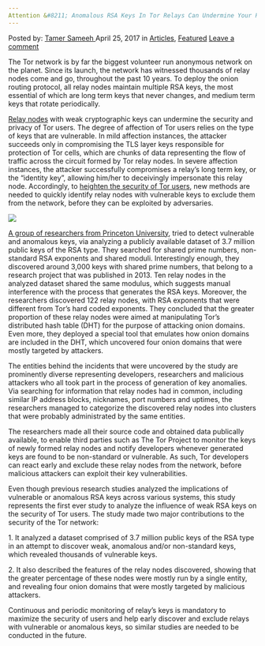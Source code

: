 ```yaml
---
Attention &#8211; Anomalous RSA Keys In Tor Relays Can Undermine Your Privacy
---
```

<article class="post-listing post-19382 post type-post status-publish format-standard has-post-thumbnail hentry category-articles category-deepdot-news tag-anomalous tag-attention tag-keys tag-privacy tag-relays tag-rsa tag-tor tag-undermine">
    <div class="post-inner">
    <p class="post-meta">
    <span>Posted by: <a href="https://www.deepdotweb.com/author/tamersameeh/" title="">Tamer Sameeh </a></span>
    <span>April 25, 2017</span>
    <span>in <a href="https://www.deepdotweb.com/category/articles/" rel="category tag">Articles</a>, <a href="https://www.deepdotweb.com/category/deepdot-news/" rel="category tag">Featured</a></span>
    <span><a href="https://www.deepdotweb.com/2017/04/25/attention-anomalous-rsa-keys-tor-relays-can-undermine-privacy/#respond">Leave a comment</a></span>
    </p>
    <div class="clear"></div>
    <div class="entry">
    <p>The Tor network is by far the biggest volunteer run anonymous network on the planet. Since its launch, the network has witnessed thousands of relay nodes come and go, throughout the past 10 years. To deploy the onion routing protocol, all relay nodes maintain multiple RSA keys, the most essential of which are long term keys that never changes, and medium term keys that rotate periodically.</p>
    <p><a href="https://www.deepdotweb.com/2015/06/11/how-to-host-a-tor-relay-successfully/">Relay nodes</a> with weak cryptographic keys can undermine the security and privacy of Tor users. The degree of affection of Tor users relies on the type of keys that are vulnerable. In mild affection instances, the attacker succeeds only in compromising the TLS layer keys responsible for protection of Tor cells, which are chunks of data representing the flow of traffic across the circuit formed by Tor relay nodes. In severe affection instances, the attacker successfully compromises a relay&#8217;s long term key, or the &#8220;identity key&#8221;, allowing him/her to deceivingly impersonate this relay node. Accordingly, to <a href="https://www.deepdotweb.com/2017/03/25/comprehensive-privacy-analysis-tor-hidden-services/">heighten the security of Tor users</a>, new methods are needed to quickly identify relay nodes with vulnerable keys to exclude them from the network, before they can be exploited by adversaries.</p>
    <p><img class="wp-image-19395 aligncenter" src="https://www.deepdotweb.com/wp-content/uploads/2017/04/word-image-99.png" srcset="https://www.deepdotweb.com/wp-content/uploads/2017/04/word-image-99.png 670w, https://www.deepdotweb.com/wp-content/uploads/2017/04/word-image-99-300x165.png 300w" sizes="(max-width: 670px) 100vw, 670px" /></p>
    <p><a href="https://arxiv.org/pdf/1704.00792.pdf">A group of researchers from Princeton University</a>, tried to detect vulnerable and anomalous keys, via analyzing a publicly available dataset of 3.7 million public keys of the RSA type. They searched for shared prime numbers, non-standard RSA exponents and shared moduli. Interestingly enough, they discovered around 3,000 keys with shared prime numbers, that belong to a research project that was published in 2013. Ten relay nodes in the analyzed dataset shared the same modulus, which suggests manual interference with the process that generates the RSA keys. Moreover, the researchers discovered 122 relay nodes, with RSA exponents that were different from Tor&#8217;s hard coded exponents. They concluded that the greater proportion of these relay nodes were aimed at manipulating Tor&#8217;s distributed hash table (DHT) for the purpose of attacking onion domains. Even more, they deployed a special tool that emulates how onion domains are included in the DHT, which uncovered four onion domains that were mostly targeted by attackers.</p>
    <p>The entities behind the incidents that were uncovered by the study are prominently diverse representing developers, researchers and malicious attackers who all took part in the process of generation of key anomalies. Via searching for information that relay nodes had in common, including similar IP address blocks, nicknames, port numbers and uptimes, the researchers managed to categorize the discovered relay nodes into clusters that were probably administrated by the same entities.</p>
    <p>The researchers made all their source code and obtained data publically available, to enable third parties such as The Tor Project to monitor the keys of newly formed relay nodes and notify developers whenever generated keys are found to be non-standard or vulnerable. As such, Tor developers can react early and exclude these relay nodes from the network, before malicious attackers can exploit their key vulnerabilities.</p>
    <p>Even though previous research studies analyzed the implications of vulnerable or anomalous RSA keys across various systems, this study represents the first ever study to analyze the influence of weak RSA keys on the security of Tor users. The study made two major contributions to the security of the Tor network:</p>
    <p>1. It analyzed a dataset comprised of 3.7 million public keys of the RSA type in an attempt to discover weak, anomalous and/or non-standard keys, which revealed thousands of vulnerable keys.</p>
    <p>2. It also described the features of the relay nodes discovered, showing that the greater percentage of these nodes were mostly run by a single entity, and revealing four onion domains that were mostly targeted by malicious attackers.</p>
    <p>Continuous and periodic monitoring of relay&#8217;s keys is mandatory to maximize the security of users and help early discover and exclude relays with vulnerable or anomalous keys, so similar studies are needed to be conducted in the future.</p>
    </div>
    <span style="display:none"><a href="https://www.deepdotweb.com/tag/anomalous/" rel="tag">anomalous</a> <a href="https://www.deepdotweb.com/tag/attention/" rel="tag">attention</a> <a href="https://www.deepdotweb.com/tag/keys/" rel="tag">keys</a> <a href="https://www.deepdotweb.com/tag/privacy/" rel="tag">privacy</a> <a href="https://www.deepdotweb.com/tag/relays/" rel="tag">relays</a> <a href="https://www.deepdotweb.com/tag/rsa/" rel="tag">rsa</a> <a href="https://www.deepdotweb.com/tag/tor/" rel="tag">tor</a> <a href="https://www.deepdotweb.com/tag/undermine/" rel="tag">undermine</a></span> <span style="display:none" class="updated">2017-04-25</span>
    <div style="display:none" class="vcard author" itemprop="author" itemscope itemtype="http://schema.org/Person"><strong class="fn" itemprop="name"><a href="https://www.deepdotweb.com/author/tamersameeh/" title="Posts by Tamer Sameeh" rel="author">Tamer Sameeh</a></strong></div>
    </div>
</article>

